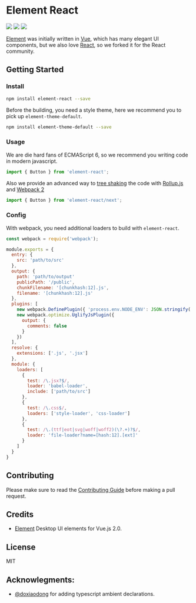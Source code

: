 # Element React

[![](https://travis-ci.org/eleme/element-react.svg?branch=master)](https://travis-ci.org/eleme/element-react)
[![](https://img.shields.io/npm/v/element-react.svg)](https://www.npmjs.com/package/element-react)
[![](https://img.shields.io/npm/dm/element-react.svg)](https://www.npmjs.com/package/element-react)

[Element](https://github.com/ElemeFE/element) was initially written in [Vue](https://vuejs.org/), which has many elegant UI components, but we also love [React](https://facebook.github.io/react/), so we forked it for the React community.

## Getting Started

### Install

```bash
npm install element-react --save
```

Before the building, you need a style theme, here we recommend you to pick up `element-theme-default`.

```bash
npm install element-theme-default --save
```

### Usage

We are die hard fans of ECMAScript 6, so we recommend you writing code in modern javascript.

```js
import { Button } from 'element-react';
```

Also we provide an advanced way to [tree shaking](https://blog.engineyard.com/2016/tree-shaking) the code with [Rollup.js](http://rollupjs.org/) and [Webpack 2](https://webpack.github.io/)

```js
import { Button } from 'element-react/next';
```

### Config

With webpack, you need additional loaders to build with `element-react`.

```js
const webpack = require('webpack');

module.exports = {
  entry: {
    src: 'path/to/src'
  },
  output: {
    path: 'path/to/output'
    publicPath: '/public',
    chunkFilename: '[chunkhash:12].js',
    filename: '[chunkhash:12].js'
  },
  plugins: [
    new webpack.DefinePlugin({ 'process.env.NODE_ENV': JSON.stringify('production') }),
    new webpack.optimize.UglifyJsPlugin({
      output: {
        comments: false
      }
    })
  ],
  resolve: {
    extensions: ['.js', '.jsx']
  },
  module: {
    loaders: [
      {
        test: /\.jsx?$/,
        loader: 'babel-loader',
        include: ['path/to/src']
      },
      {
        test: /\.css$/,
        loaders: ['style-loader', 'css-loader']
      },
      {
        test: /\.(ttf|eot|svg|woff|woff2)(\?.+)?$/,
        loader: 'file-loader?name=[hash:12].[ext]'
      }
    ]
  }
}
```

## Contributing

Please make sure to read the [Contributing Guide](https://github.com/eleme/element-react/blob/master/CONTRIBUTING.md) before making a pull request.

## Credits

* [Element](https://github.com/ElemeFE/element) Desktop UI elements for Vue.js 2.0.

## License

MIT

## Acknowlegments:
* [@doxiaodong](https://github.com/doxiaodong) for adding typescript ambient declarations.
